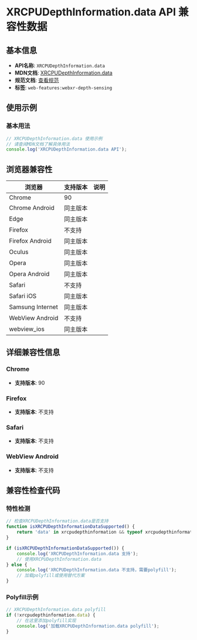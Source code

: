 # XRCPUDepthInformation.data API 兼容性数据

## 基本信息

- **API名称**: `XRCPUDepthInformation.data`
- **MDN文档**: [XRCPUDepthInformation.data](https://developer.mozilla.org/docs/Web/API/XRCPUDepthInformation/data)
- **规范文档**: [查看规范](https://immersive-web.github.io/depth-sensing/#dom-xrcpudepthinformation-data)
- **标签**: `web-features:webxr-depth-sensing`

## 使用示例

### 基本用法

```javascript
// XRCPUDepthInformation.data 使用示例
// 请查阅MDN文档了解具体用法
console.log('XRCPUDepthInformation.data API');
```

## 浏览器兼容性

| 浏览器 | 支持版本 | 说明 |
|--------|----------|------|
| Chrome | 90 |  |
| Chrome Android | 同主版本 |  |
| Edge | 同主版本 |  |
| Firefox | 不支持 |  |
| Firefox Android | 同主版本 |  |
| Oculus | 同主版本 |  |
| Opera | 同主版本 |  |
| Opera Android | 同主版本 |  |
| Safari | 不支持 |  |
| Safari iOS | 同主版本 |  |
| Samsung Internet | 同主版本 |  |
| WebView Android | 不支持 |  |
| webview_ios | 同主版本 |  |

## 详细兼容性信息

### Chrome

- **支持版本**: 90

### Firefox

- **支持版本**: 不支持

### Safari

- **支持版本**: 不支持

### WebView Android

- **支持版本**: 不支持

## 兼容性检查代码

### 特性检测

```javascript
// 检查XRCPUDepthInformation.data是否支持
function isXRCPUDepthInformationDataSupported() {
    return 'data' in xrcpudepthinformation && typeof xrcpudepthinformation.data === 'function';
}

if (isXRCPUDepthInformationDataSupported()) {
    console.log('XRCPUDepthInformation.data 支持');
    // 使用XRCPUDepthInformation.data
} else {
    console.log('XRCPUDepthInformation.data 不支持，需要polyfill');
    // 加载polyfill或使用替代方案
}
```

### Polyfill示例

```javascript
// XRCPUDepthInformation.data polyfill
if (!xrcpudepthinformation.data) {
    // 在这里添加polyfill实现
    console.log('加载XRCPUDepthInformation.data polyfill');
}
```

